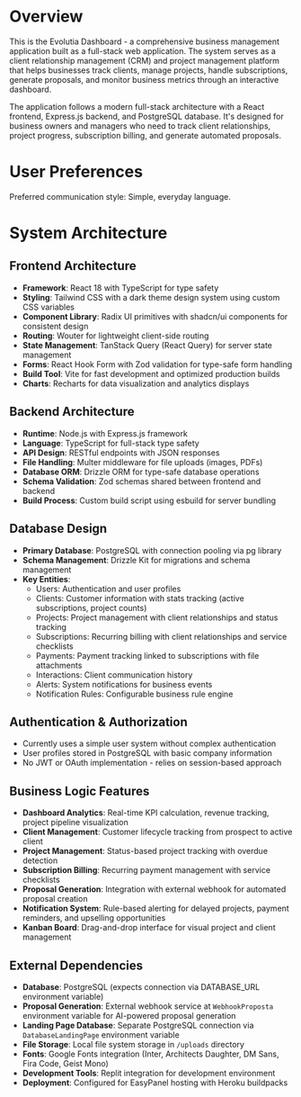 # Overview

This is the Evolutia Dashboard - a comprehensive business management application built as a full-stack web application. The system serves as a client relationship management (CRM) and project management platform that helps businesses track clients, manage projects, handle subscriptions, generate proposals, and monitor business metrics through an interactive dashboard.

The application follows a modern full-stack architecture with a React frontend, Express.js backend, and PostgreSQL database. It's designed for business owners and managers who need to track client relationships, project progress, subscription billing, and generate automated proposals.

# User Preferences

Preferred communication style: Simple, everyday language.

# System Architecture

## Frontend Architecture
- **Framework**: React 18 with TypeScript for type safety
- **Styling**: Tailwind CSS with a dark theme design system using custom CSS variables
- **Component Library**: Radix UI primitives with shadcn/ui components for consistent design
- **Routing**: Wouter for lightweight client-side routing
- **State Management**: TanStack Query (React Query) for server state management
- **Forms**: React Hook Form with Zod validation for type-safe form handling
- **Build Tool**: Vite for fast development and optimized production builds
- **Charts**: Recharts for data visualization and analytics displays

## Backend Architecture
- **Runtime**: Node.js with Express.js framework
- **Language**: TypeScript for full-stack type safety
- **API Design**: RESTful endpoints with JSON responses
- **File Handling**: Multer middleware for file uploads (images, PDFs)
- **Database ORM**: Drizzle ORM for type-safe database operations
- **Schema Validation**: Zod schemas shared between frontend and backend
- **Build Process**: Custom build script using esbuild for server bundling

## Database Design
- **Primary Database**: PostgreSQL with connection pooling via pg library
- **Schema Management**: Drizzle Kit for migrations and schema management
- **Key Entities**:
  - Users: Authentication and user profiles
  - Clients: Customer information with stats tracking (active subscriptions, project counts)
  - Projects: Project management with client relationships and status tracking
  - Subscriptions: Recurring billing with client relationships and service checklists
  - Payments: Payment tracking linked to subscriptions with file attachments
  - Interactions: Client communication history
  - Alerts: System notifications for business events
  - Notification Rules: Configurable business rule engine

## Authentication & Authorization
- Currently uses a simple user system without complex authentication
- User profiles stored in PostgreSQL with basic company information
- No JWT or OAuth implementation - relies on session-based approach

## Business Logic Features
- **Dashboard Analytics**: Real-time KPI calculation, revenue tracking, project pipeline visualization
- **Client Management**: Customer lifecycle tracking from prospect to active client
- **Project Management**: Status-based project tracking with overdue detection
- **Subscription Billing**: Recurring payment management with service checklists
- **Proposal Generation**: Integration with external webhook for automated proposal creation
- **Notification System**: Rule-based alerting for delayed projects, payment reminders, and upselling opportunities
- **Kanban Board**: Drag-and-drop interface for visual project and client management

## External Dependencies

- **Database**: PostgreSQL (expects connection via DATABASE_URL environment variable)
- **Proposal Generation**: External webhook service at `WebhookProposta` environment variable for AI-powered proposal generation
- **Landing Page Database**: Separate PostgreSQL connection via `DatabaseLandingPage` environment variable
- **File Storage**: Local file system storage in `/uploads` directory
- **Fonts**: Google Fonts integration (Inter, Architects Daughter, DM Sans, Fira Code, Geist Mono)
- **Development Tools**: Replit integration for development environment
- **Deployment**: Configured for EasyPanel hosting with Heroku buildpacks